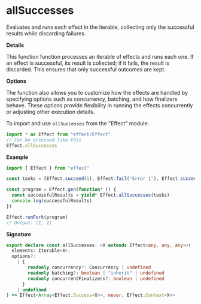 # allSuccesses

Evaluates and runs each effect in the iterable, collecting only the
successful results while discarding failures.

**Details**

This function function processes an iterable of effects and runs each one. If
an effect is successful, its result is collected; if it fails, the result is
discarded. This ensures that only successful outcomes are kept.

**Options**

The function also allows you to customize how the effects are handled by
specifying options such as concurrency, batching, and how finalizers behave.
These options provide flexibility in running the effects concurrently or
adjusting other execution details.

To import and use `allSuccesses` from the "Effect" module:

```ts
import * as Effect from "effect/Effect"
// Can be accessed like this
Effect.allSuccesses
```

**Example**

```ts
import { Effect } from "effect"

const tasks = [Effect.succeed(1), Effect.fail("Error 1"), Effect.succeed(2), Effect.fail("Error 2")]

const program = Effect.gen(function* () {
  const successfulResults = yield* Effect.allSuccesses(tasks)
  console.log(successfulResults)
})

Effect.runFork(program)
// Output: [1, 2]
```

**Signature**

```ts
export declare const allSuccesses: <X extends Effect<any, any, any>>(
  elements: Iterable<X>,
  options?:
    | {
        readonly concurrency?: Concurrency | undefined
        readonly batching?: boolean | "inherit" | undefined
        readonly concurrentFinalizers?: boolean | undefined
      }
    | undefined
) => Effect<Array<Effect.Success<X>>, never, Effect.Context<X>>
```
